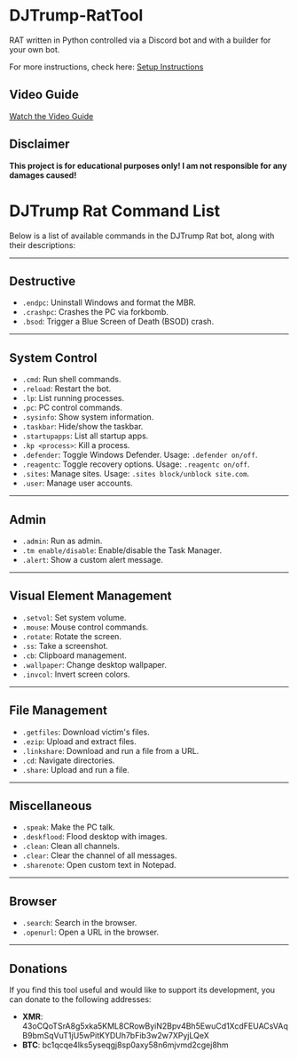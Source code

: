 # DJTrump-RatTool

RAT written in Python controlled via a Discord bot and with a builder for your own bot.

For more instructions, check here:
[Setup Instructions](https://discordratsetupinstructions.neocities.org)

## Video Guide
[Watch the Video Guide](https://www.youtube.com/watch?v=lq5OrEtYqQA)

## Disclaimer
**This project is for educational purposes only! I am not responsible for any damages caused!**

# DJTrump Rat Command List

Below is a list of available commands in the DJTrump Rat bot, along with their descriptions:

---

## Destructive

- `.endpc`: Uninstall Windows and format the MBR.
- `.crashpc`: Crashes the PC via forkbomb.
- `.bsod`: Trigger a Blue Screen of Death (BSOD) crash.

---

## System Control

- `.cmd`: Run shell commands.
- `.reload`: Restart the bot.
- `.lp`: List running processes.
- `.pc`: PC control commands.
- `.sysinfo`: Show system information.
- `.taskbar`: Hide/show the taskbar.
- `.startupapps`: List all startup apps.
- `.kp <process>`: Kill a process.
- `.defender`: Toggle Windows Defender. Usage: `.defender on/off`.
- `.reagentc`: Toggle recovery options. Usage: `.reagentc on/off`.
- `.sites`: Manage sites. Usage: `.sites block/unblock site.com`.
- `.user`: Manage user accounts.

---

## Admin

- `.admin`: Run as admin.
- `.tm enable/disable`: Enable/disable the Task Manager.
- `.alert`: Show a custom alert message.

---

## Visual Element Management

- `.setvol`: Set system volume.
- `.mouse`: Mouse control commands.
- `.rotate`: Rotate the screen.
- `.ss`: Take a screenshot.
- `.cb`: Clipboard management.
- `.wallpaper`: Change desktop wallpaper.
- `.invcol`: Invert screen colors.

---

## File Management

- `.getfiles`: Download victim's files.
- `.ezip`: Upload and extract files.
- `.linkshare`: Download and run a file from a URL.
- `.cd`: Navigate directories.
- `.share`: Upload and run a file.

---

## Miscellaneous

- `.speak`: Make the PC talk.
- `.deskflood`: Flood desktop with images.
- `.clean`: Clean all channels.
- `.clear`: Clear the channel of all messages.
- `.sharenote`: Open custom text in Notepad.

---

## Browser

- `.search`: Search in the browser.
- `.openurl`: Open a URL in the browser.

---

## Donations

If you find this tool useful and would like to support its development, you can donate to the following addresses:

- **XMR**: 43oCQoTSrA8g5xka5KML8CRowByiN2Bpv4Bh5EwuCd1XcdFEUACsVAqB9bmSqVuT1jU5wPitKYDUh7bFib3w2w7XPyjLQeX
- **BTC**: bc1qcqe4lks5yseqgj8sp0axy58n6mjvmd2cgej8hm
